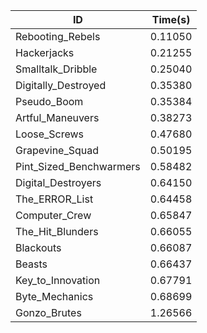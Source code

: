 |ID|Time(s)|
|-|-|
|Rebooting_Rebels|0.11050|
|Hackerjacks|0.21255|
|Smalltalk_Dribble|0.25040|
|Digitally_Destroyed|0.35380|
|Pseudo_Boom|0.35384|
|Artful_Maneuvers|0.38273|
|Loose_Screws|0.47680|
|Grapevine_Squad|0.50195|
|Pint_Sized_Benchwarmers|0.58482|
|Digital_Destroyers|0.64150|
|The_ERROR_List|0.64458|
|Computer_Crew|0.65847|
|The_Hit_Blunders|0.66055|
|Blackouts|0.66087|
|Beasts|0.66437|
|Key_to_Innovation|0.67791|
|Byte_Mechanics|0.68699|
|Gonzo_Brutes|1.26566|
